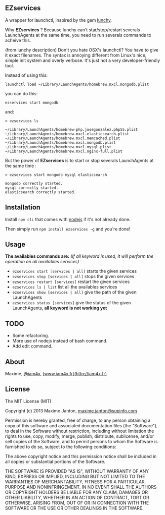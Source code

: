 EZservices
-------------

A wrapper for launchctl, inspired by the gem [lunchy](https://github.com/mperham/lunchy).

Why **EZservices** ? Because lunchy can't star/stop/restart severals LaunchAgents at the same time,
you need to run severals commands to acheive this.

(from lunchy description)
Don't you hate OSX's launchctl? You have to give it exact filenames.
The syntax is annoying different from Linux's nice, simple init system and overly verbose.
It's just not a very developer-friendly tool.

Instead of using this:

``launchctl load ~/Library/LaunchAgents/homebrew.mxcl.mongodb.plist``

you can do this:

``ezservices start mongodb``

and:

```
> ezservices ls

~/Library/LaunchAgents/homebrew-php.josegonzalez.php55.plist
~/Library/LaunchAgents/homebrew.mxcl.elasticsearch.plist
~/Library/LaunchAgents/homebrew.mxcl.memcached.plist
~/Library/LaunchAgents/homebrew.mxcl.mongodb.plist
~/Library/LaunchAgents/homebrew.mxcl.mysql.plist
~/Library/LaunchAgents/homebrew.mxcl.nginx-full.plist
```

But the power of **EZservices** is to start or stop severals LaunchAgents at the same time :

```
> ezservices start mongodb mysql elasticsearch

mongodb correctly started.
mysql correctly started.
elasticsearch correctly started.
```


Installation
-------------

Install `npm cli` that comes with [nodejs](http://nodejs.org/) if it's not already done.

Then simply run `npm install ezservices -g` and you're done!


Usage
-------------

**The availables commands are:**
*(If all keyword is used, it will perform the operation on all availables services)*

* `ezservices start [services | all]` starts the given services
* `ezservices stop [services | all]` stops the given services
* `ezservices restart [services]` restart the given services
* `ezservices ls | list` list all the availables services
* `ezservices show [services | all]` give the path of the given LaunchAgents
* `ezservices status [services]` give the status of the given LaunchAgents, **all keyword is not working yet**


TODO
-------------

* Some refactoring.
* More use of nodejs instead of bash command.
* Add edit command.


About
-------------

Maxime, [@iam4x](http://twitter.com/iam4x), [www.iam4x.fr](http://iam4x.fr)


License
-------------

The MIT License (MIT)

Copyright (c) 2013 Maxime Janton, maxime.janton@supinfo.com

Permission is hereby granted, free of charge, to any person obtaining a copy of this software and associated documentation files (the "Software"), to deal in the Software without restriction, including without limitation the rights to use, copy, modify, merge, publish, distribute, sublicense, and/or sell copies of the Software, and to permit persons to whom the Software is furnished to do so, subject to the following conditions:

The above copyright notice and this permission notice shall be included in all copies or substantial portions of the Software.

THE SOFTWARE IS PROVIDED "AS IS", WITHOUT WARRANTY OF ANY KIND, EXPRESS OR IMPLIED, INCLUDING BUT NOT LIMITED TO THE WARRANTIES OF MERCHANTABILITY, FITNESS FOR A PARTICULAR PURPOSE AND NONINFRINGEMENT. IN NO EVENT SHALL THE AUTHORS OR COPYRIGHT HOLDERS BE LIABLE FOR ANY CLAIM, DAMAGES OR OTHER LIABILITY, WHETHER IN AN ACTION OF CONTRACT, TORT OR OTHERWISE, ARISING FROM, OUT OF OR IN CONNECTION WITH THE SOFTWARE OR THE USE OR OTHER DEALINGS IN THE SOFTWARE.
